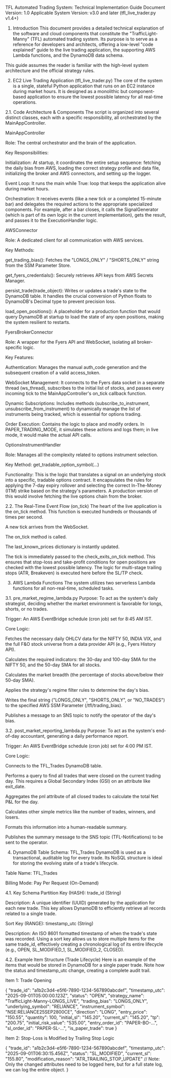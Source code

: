 TFL Automated Trading System: Technical Implementation Guide
Document Version: 1.0
Applicable System Version: v3.0 and later (tfl_live_trader.py v1.4+)

1. Introduction
This document provides a detailed technical explanation of the software and cloud components that constitute the "TrafficLight-Manny" (TFL) automated trading system. Its purpose is to serve as a reference for developers and architects, offering a low-level "code explained" guide to the live trading application, the supporting AWS Lambda functions, and the DynamoDB data schema.

This guide assumes the reader is familiar with the high-level system architecture and the official strategy rules.

2. EC2 Live Trading Application (tfl_live_trader.py)
The core of the system is a single, stateful Python application that runs on an EC2 instance during market hours. It is designed as a monolithic but component-based application to ensure the lowest possible latency for all real-time operations.

2.1. Code Architecture & Components
The script is organized into several distinct classes, each with a specific responsibility, all orchestrated by the MainAppController.

MainAppController

Role: The central orchestrator and the brain of the application.

Key Responsibilities:

Initialization: At startup, it coordinates the entire setup sequence: fetching the daily bias from AWS, loading the correct strategy profile and data file, initializing the broker and AWS connectors, and setting up the logger.

Event Loop: It runs the main while True: loop that keeps the application alive during market hours.

Orchestration: It receives events (like a new tick or a completed 15-minute bar) and delegates the required actions to the appropriate specialized components. For example, after a bar closes, it calls the SignalGenerator (which is part of its own logic in the current implementation), gets the result, and passes it to the ExecutionHandler logic.

AWSConnector

Role: A dedicated client for all communication with AWS services.

Key Methods:

get_trading_bias(): Fetches the "LONGS_ONLY" / "SHORTS_ONLY" string from the SSM Parameter Store.

get_fyers_credentials(): Securely retrieves API keys from AWS Secrets Manager.

persist_trade(trade_object): Writes or updates a trade's state to the DynamoDB table. It handles the crucial conversion of Python floats to DynamoDB's Decimal type to prevent precision loss.

load_open_positions(): A placeholder for a production function that would query DynamoDB at startup to load the state of any open positions, making the system resilient to restarts.

FyersBrokerConnector

Role: A wrapper for the Fyers API and WebSocket, isolating all broker-specific logic.

Key Features:

Authentication: Manages the manual auth_code generation and the subsequent creation of a valid access_token.

WebSocket Management: It connects to the Fyers data socket in a separate thread (ws_thread), subscribes to the initial list of stocks, and passes every incoming tick to the MainAppController's on_tick callback function.

Dynamic Subscriptions: Includes methods (subscribe_to_instrument, unsubscribe_from_instrument) to dynamically manage the list of instruments being tracked, which is essential for options trading.

Order Execution: Contains the logic to place and modify orders. In PAPER_TRADING_MODE, it simulates these actions and logs them; in live mode, it would make the actual API calls.

OptionsInstrumentHandler

Role: Manages all the complexity related to options instrument selection.

Key Method: get_tradable_option_symbol(...)

Functionality: This is the logic that translates a signal on an underlying stock into a specific, tradable options contract. It encapsulates the rules for applying the 7-day expiry rollover and selecting the correct In-The-Money (ITM) strike based on the strategy's parameters. A production version of this would involve fetching the live options chain from the broker.

2.2. The Real-Time Event Flow (on_tick)
The heart of the live application is the on_tick method. This function is executed hundreds or thousands of times per second.

A new tick arrives from the WebSocket.

The on_tick method is called.

The last_known_prices dictionary is instantly updated.

The tick is immediately passed to the check_exits_on_tick method. This ensures that stop-loss and take-profit conditions for open positions are checked with the lowest possible latency. The logic for multi-stage trailing stops (ATR, Breakeven) is executed here before the SL/TP check.

3. AWS Lambda Functions
The system utilizes two serverless Lambda functions for all non-real-time, scheduled tasks.

3.1. pre_market_regime_lambda.py
Purpose: To act as the system's daily strategist, deciding whether the market environment is favorable for longs, shorts, or no trades.

Trigger: An AWS EventBridge schedule (cron job) set for 8:45 AM IST.

Core Logic:

Fetches the necessary daily OHLCV data for the NIFTY 50, INDIA VIX, and the full F&O stock universe from a data provider API (e.g., Fyers History API).

Calculates the required indicators: the 30-day and 100-day SMA for the NIFTY 50, and the 50-day SMA for all stocks.

Calculates the market breadth (the percentage of stocks above/below their 50-day SMA).

Applies the strategy's regime filter rules to determine the day's bias.

Writes the final string ("LONGS_ONLY", "SHORTS_ONLY", or "NO_TRADES") to the specified AWS SSM Parameter (/tfl/trading_bias).

Publishes a message to an SNS topic to notify the operator of the day's bias.

3.2. post_market_reporting_lambda.py
Purpose: To act as the system's end-of-day accountant, generating a daily performance report.

Trigger: An AWS EventBridge schedule (cron job) set for 4:00 PM IST.

Core Logic:

Connects to the TFL_Trades DynamoDB table.

Performs a query to find all trades that were closed on the current trading day. This requires a Global Secondary Index (GSI) on an attribute like exit_date.

Aggregates the pnl attribute of all closed trades to calculate the total Net P&L for the day.

Calculates other simple metrics like the number of trades, winners, and losers.

Formats this information into a human-readable summary.

Publishes the summary message to the SNS topic (TFL-Notifications) to be sent to the operator.

4. DynamoDB Table Schema: TFL_Trades
DynamoDB is used as a transactional, auditable log for every trade. Its NoSQL structure is ideal for storing the evolving state of a trade's lifecycle.

Table Name: TFL_Trades

Billing Mode: Pay Per Request (On-Demand)

4.1. Key Schema
Partition Key (HASH): trade_id (String)

Description: A unique identifier (UUID) generated by the application for each new trade. This key allows DynamoDB to efficiently retrieve all records related to a single trade.

Sort Key (RANGE): timestamp_utc (String)

Description: An ISO 8601 formatted timestamp of when the trade's state was recorded. Using a sort key allows us to store multiple items for the same trade_id, effectively creating a chronological log of its entire lifecycle (e.g., OPEN, SL_MODIFIED_1, SL_MODIFIED_2, CLOSED).

4.2. Example Item Structure (Trade Lifecycle)
Here is an example of the items that would be stored in DynamoDB for a single paper trade. Note how the status and timestamp_utc change, creating a complete audit trail.

Item 1: Trade Opening

{
  "trade_id": "a1b2c3d4-e5f6-7890-1234-567890abcdef",
  "timestamp_utc": "2025-09-01T05:00:00.123Z",
  "status": "OPEN",
  "strategy_name": "TrafficLight-Manny-LONGS_LIVE",
  "trading_bias": "LONGS_ONLY",
  "underlying_symbol": "RELIANCE",
  "instrument_symbol": "NSE:RELIANCE25SEP2800CE",
  "direction": "LONG",
  "entry_price": "150.55",
  "quantity": 100,
  "initial_sl": "145.20",
  "current_sl": "145.20",
  "tp": "200.75",
  "initial_risk_value": "535.00",
  "entry_order_id": "PAPER-BO-...",
  "sl_order_id": "PAPER-SL-...",
  "is_paper_trade": true
}

Item 2: Stop-Loss is Modified by Trailing Stop Logic

{
  "trade_id": "a1b2c3d4-e5f6-7890-1234-567890abcdef",
  "timestamp_utc": "2025-09-01T06:30:15.456Z",
  "status": "SL_MODIFIED",
  "current_sl": "155.80",
  "modification_reason": "ATR_TRAILING_STOP_UPDATE"
  // Note: Only the changed attributes need to be logged here, but for a full state log, we can log the entire object.
}
